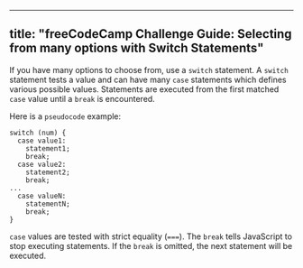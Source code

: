 
---
title: "freeCodeCamp Challenge Guide: Selecting from many options with Switch Statements"
---

If you have many options to choose from, use a `switch` statement. A `switch` statement tests a value and can have many `case` statements which defines various possible values. Statements are executed from the first matched `case` value until a `break` is encountered.

Here is a `pseudocode` example:

    switch (num) {
      case value1:
        statement1;
        break;
      case value2:
        statement2;
        break;
    ...
      case valueN:
        statementN;
        break;
    }

`case` values are tested with strict equality (`===`). The `break` tells JavaScript to stop executing statements. If the `break` is omitted, the next statement will be executed.
